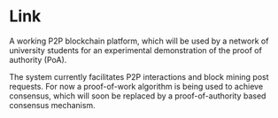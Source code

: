 # Link

A working P2P blockchain platform, which will be used by a network of university students for an experimental demonstration of the proof of authority (PoA).

The system currently facilitates P2P interactions and block mining post requests. For now a proof-of-work algorithm is being used to achieve consensus, which will soon be replaced by a proof-of-authority based consensus mechanism.
